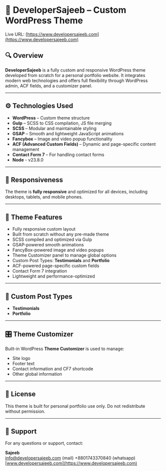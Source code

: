 # 📄 DeveloperSajeeb – Custom WordPress Theme

Live URL: [https://www.developersajeeb.com](https://www.developersajeeb.com)

## 🔍 Overview

**DeveloperSajeeb** is a fully custom and responsive WordPress theme developed from scratch for a personal portfolio website. It integrates modern web technologies and offers full flexibility through WordPress admin, ACF fields, and a customizer panel.

---

## ⚙️ Technologies Used

- **WordPress** – Custom theme structure
- **Gulp** – SCSS to CSS compilation, JS file merging
- **SCSS** – Modular and maintainable styling
- **GSAP** – Smooth and lightweight JavaScript animations
- **Fancybox** – Image and video popup functionality
- **ACF (Advanced Custom Fields)** – Dynamic and page-specific content management
- **Contact Form 7** – For handling contact forms
- **Node** - v23.8.0

---

## 📱 Responsiveness

The theme is **fully responsive** and optimized for all devices, including desktops, tablets, and mobile phones.

---

## 🎨 Theme Features

- Fully responsive custom layout
- Built from scratch without any pre-made theme
- SCSS compiled and optimized via Gulp
- GSAP-powered smooth animations
- FancyBox-powered image and video popups
- Theme Customizer panel to manage global options
- Custom Post Types: **Testimonials** and **Portfolio**
- ACF-powered page-specific custom fields
- Contact Form 7 integration
- Lightweight and performance-optimized

---

## 🧱 Custom Post Types

- **Testimonials**
- **Portfolio**

---

## 🎛️ Theme Customizer

Built-in WordPress **Theme Customizer** is used to manage:

- Site logo
- Footer text
- Contact information and CF7 shortcode
- Other global information

---

## 📝 License

This theme is built for personal portfolio use only. Do not redistribute without permission.

---

## 🙋 Support

For any questions or support, contact:

**Sajeeb**  
info@developersajeeb.com (mail)
+8801743370840 (whatsapp)  
[www.developersajeeb.com](https://www.developersajeeb.com)